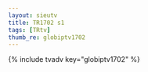 ```yaml
--- 
layout: sieutv
title: TR1702 s1
tags: [TRtv]
thumb_re: globiptv1702
---
```

{% include tvadv key="globiptv1702" %} 
